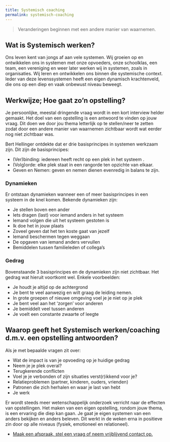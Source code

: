 ```yaml
---
title: Systemisch coaching
permalink: systemisch-coaching
---
```






>Veranderingen beginnen met een andere manier van waarnemen.

## Wat is Systemisch werken?

Ons leven kent van jongs af aan vele systemen. Wij groeien op en ontwikkelen ons in systemen met onze opvoeders, onze schoolklas, een team, een vereniging en weer later werken wij in systemen, zoals in organisaties. Wij leren en ontwikkelen ons binnen die systemische context. Ieder van deze levenssystemen heeft een eigen dynamisch krachtenveld, die ons op een diep en vaak onbewust niveau beweegt.

## Werkwijze; Hoe gaat zo’n opstelling?

Je persoonlijke, meestal dringende vraag wordt in een kort interview helder gemaakt. Het doel van een opstelling is een antwoord te vinden op jouw vraag. Dit doen we door jou thema letterlijk op te stellen/neer te zetten zodat door een andere manier van waarnemen zichtbaar wordt wat eerder nog niet zichtbaar was.

Bert Hellinger ontdekte dat er drie basisprincipes in systemen werkzaam zijn. Dit zijn de basisprincipes:

* (Ver)binding: iedereen heeft recht op een plek in het systeem .
* (Volg)orde: elke plek staat in een rangorde ten opzichte van elkaar.
* Geven en Nemen: geven en nemen dienen evenredig in balans te zijn.

### Dynamieken

Er ontstaan dynamieken wanneer een of meer basisprincipes in een systeem in de knel komen. Bekende dynamieken zijn:

* Je stellen boven een ander
* Iets dragen (last) voor iemand anders in het systeem
* Iemand volgen die uit het systeem gestoten is
* Ik doe het in jouw plaats
* Zoveel geven dat het ten koste gaat van jezelf
* Iemand beschermen tegen weggaan
* De opgaven van iemand anders vervullen
* Bemiddelen tussen familieleden of collega’s

### Gedrag

Bovenstaande 3 basisprincipes en de dynamieken zijn niet zichtbaar. Het gedrag wat hieruit voortkomt wel. Enkele voorbeelden:

* Je houdt je altijd op de achtergrond
* Je bent te veel aanwezig en wilt graag de leiding nemen.
* In grote groepen of nieuwe omgeving voel je je niet op je plek
* Je bent veel aan het ‘zorgen’ voor anderen
* Je bemiddelt veel tussen anderen
* Je voelt een constante zwaarte of leegte  

## Waarop geeft het Systemisch werken/coaching d.m.v. een opstelling antwoorden?

Als je met bepaalde vragen zit over:

* Wat de impact is van je opvoeding op je huidige gedrag
* Neem je je plek overal?
* Terugkerende conflicten
* Voel je je verbonden of zijn situaties verst(r)ikkend voor je?
* Relatieproblemen (partner, kinderen, ouders, vrienden)
* Patronen die zich herhalen en waar je last van hebt
* Je werk

Er wordt steeds meer wetenschappelijk onderzoek verricht naar de effecten van opstellingen. Het maken van een eigen opstelling, rondom jouw thema, is een ervaring die diep kan gaan. Je gaat je eigen systemen van een anders bekijken en anders beleven. Dit werkt in de weken erna in positieve zin door op alle niveaus (fysiek, emotioneel en relationeel).


<ul class="call-to-action">
  <li><a href="/maak-een-afspraak">Maak een afspraak, stel een vraag of neem vrijblijvend contact op.</a></li>
</ul>
